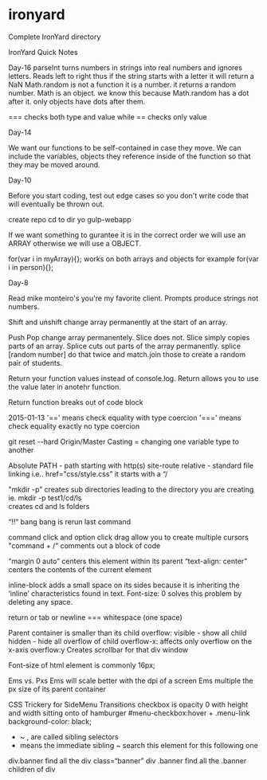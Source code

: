 # ironyard

Complete IronYard directory

IronYard Quick Notes

Day-16
parseInt turns numbers in strings into real numbers and ignores letters.
Reads left to right thus if the string starts with a letter it will return a NaN
Math.random is not a function it is a number. it returns a random number.
Math is an object. we know this because Math.random has a dot after it. only objects have dots after them.
 
=== checks both type and value while == checks only value

Day-14

We want our functions to be self-contained in case they move. We can include the variables, objects they reference inside of 
the function so that they may be moved around.

Day-10

Before you start coding, test out edge cases so you don't write code that will eventually be thrown out. 

create repo
cd to dir
yo gulp-webapp

If we want something to gurantee it is in the correct order we will use an ARRAY otherwise we will use a OBJECT.

for(var i in myArray){}; works on both arrays and objects for example for(var i in person){};

Day-8 

Read mike monteiro's you're my favorite client.
Prompts produce strings not numbers.

Shift and unshift change array permanently at the start of an array.

Push Pop change array permanentely. Slice does not. Slice simply copies parts of an array. Splice cuts out parts of the array permanently. 
splice [random number] do that twice and match.join those to create a random pair of students. 

Return your function values instead of console.log. Return allows you to use the value later in anotehr function.

Return function breaks out of code block

2015-01-13
'==' means check equality with type coercion 
'===' means check equality exactly no type coercion

git reset --hard Origin/Master
Casting = changing one variable type to another

Absolute PATH - path starting with http(s) 
site-route relative - standard file linking i.e.. href="css/style.css” it starts with a “/

"mkdir -p” creates sub directories leading to the directory you are creating 
	ie. mkdir -p test1/cd/ls 	
		creates cd and ls folders

“!!” bang bang is rerun last command

command click and option click drag allow you to create multiple cursors 
"command + /“  comments out a block of code

“margin 0 auto” centers this element within its parent 
“text-align: center” centers the contents of the current element

inline-block adds a small space on its sides because it is inheriting the ‘inline’ characteristics found in text. Font-size: 0 solves this problem by deleting any space. 

return or tab or newline === whitespace (one space)

Parent container is smaller than its child
	overflow: 
		visible - show all child 
		hidden - hide all overflow of child
	overflow-x: affects only overflow on the x-axis
	overflow:y
		Creates scrollbar for that div window

Font-size of html element is commonly 16px;

Ems vs. Pxs
	Ems will scale better with the dpi of a screen
	Ems multiple the px size of its parent container


CSS Trickery for SideMenu Transitions 
checkbox is opacity 0 with height and width sitting onto of hamburger
#menu-checkbox:hover + .menu-link
	background-color: black;

+ ~ ,  are called sibling selectors
+ means the immediate sibling 
~ search this element for this following one

div.banner find all the div class=“banner”
div .banner find all the .banner children of div

